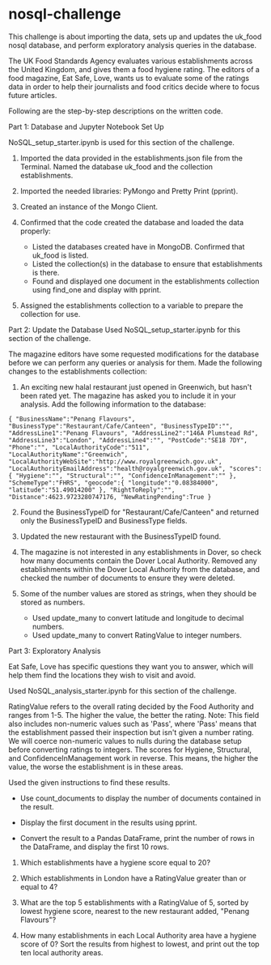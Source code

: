 # nosql-challenge

This challenge is about importing the data, sets up and updates the uk_food nosql database, and perform exploratory analysis queries in the database.

The UK Food Standards Agency evaluates various establishments across the United Kingdom, and gives them a food hygiene rating. The editors of a food magazine, Eat Safe, Love, wants us to evaluate some of the ratings data in order to help their journalists and food critics decide where to focus future articles.

Following are the step-by-step descriptions on the written code.

Part 1: Database and Jupyter Notebook Set Up

NoSQL_setup_starter.ipynb is used for this section of the challenge. 

1. Imported the data provided in the establishments.json file from the Terminal. Named the database uk_food and the collection establishments. 

2. Imported the needed libraries: PyMongo and Pretty Print (pprint).

3. Created an instance of the Mongo Client.

4. Confirmed that the code created the database and loaded the data properly:
	- Listed the databases created have in MongoDB. Confirmed that uk_food is listed.
	- Listed the collection(s) in the database to ensure that establishments is there.
	- Found and displayed one document in the establishments collection using find_one and display with pprint.

5. Assigned the establishments collection to a variable to prepare the collection for use.

Part 2: Update the Database
Used NoSQL_setup_starter.ipynb for this section of the challenge.

The magazine editors have some requested modifications for the database before we can perform any queries or analysis for them. Made the following changes to the establishments collection:

1. An exciting new halal restaurant just opened in Greenwich, but hasn't been rated yet. The magazine has asked you to include it in your analysis. Add the following information to the database:

`{
    "BusinessName":"Penang Flavours",
    "BusinessType":"Restaurant/Cafe/Canteen",
    "BusinessTypeID":"",
    "AddressLine1":"Penang Flavours",
    "AddressLine2":"146A Plumstead Rd",
    "AddressLine3":"London",
    "AddressLine4":"",
    "PostCode":"SE18 7DY",
    "Phone":"",
    "LocalAuthorityCode":"511",
    "LocalAuthorityName":"Greenwich",
    "LocalAuthorityWebSite":"http://www.royalgreenwich.gov.uk",
    "LocalAuthorityEmailAddress":"health@royalgreenwich.gov.uk",
    "scores":{
        "Hygiene":"",
        "Structural":"",
        "ConfidenceInManagement":""
    },
    "SchemeType":"FHRS",
    "geocode":{
        "longitude":"0.08384000",
        "latitude":"51.49014200"
    },
    "RightToReply":"",
    "Distance":4623.9723280747176,
    "NewRatingPending":True
}`

2. Found the BusinessTypeID for "Restaurant/Cafe/Canteen" and returned only the BusinessTypeID and BusinessType fields.

3. Updated the new restaurant with the BusinessTypeID found.

4. The magazine is not interested in any establishments in Dover, so check how many documents contain the Dover Local Authority. Removed any establishments within the Dover Local Authority from the database, and checked the number of documents to ensure they were deleted.

5. Some of the number values are stored as strings, when they should be stored as numbers.

	- Used update_many to convert latitude and longitude to decimal numbers.
	- Used update_many to convert RatingValue to integer numbers.


Part 3: Exploratory Analysis

Eat Safe, Love has specific questions they want you to answer, which will help them find the locations they wish to visit and avoid.

Used NoSQL_analysis_starter.ipynb for this section of the challenge.

RatingValue refers to the overall rating decided by the Food Authority and ranges from 1-5. The higher the value, the better the rating.
Note: This field also includes non-numeric values such as 'Pass', where 'Pass' means that the establishment passed their inspection but isn't given a number rating. We will coerce non-numeric values to nulls during the database setup before converting ratings to integers.
The scores for Hygiene, Structural, and ConfidenceInManagement work in reverse. This means, the higher the value, the worse the establishment is in these areas.

Used the given instructions to find these results.

- Use count_documents to display the number of documents contained in the result.

- Display the first document in the results using pprint.

- Convert the result to a Pandas DataFrame, print the number of rows in the DataFrame, and display the first 10 rows.

1. Which establishments have a hygiene score equal to 20?

2. Which establishments in London have a RatingValue greater than or equal to 4?

3. What are the top 5 establishments with a RatingValue of 5, sorted by lowest hygiene score, nearest to the new restaurant added, "Penang Flavours"?

4. How many establishments in each Local Authority area have a hygiene score of 0? Sort the results from highest to lowest, and print out the top ten local authority areas.








